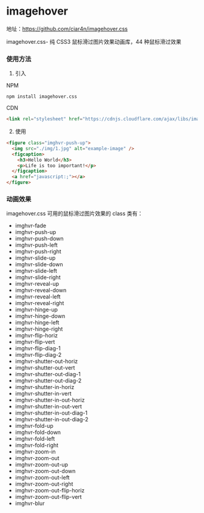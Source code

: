 # imagehover

地址：https://github.com/ciar4n/imagehover.css

imagehover.css- 纯 CSS3 鼠标滑过图片效果动画库，44 种鼠标滑过效果

### 使用方法

1. 引入

NPM

```
npm install imagehover.css
```

CDN

```html
<link rel="stylesheet" href="https://cdnjs.cloudflare.com/ajax/libs/imagehover.css/2.0.0/css/imagehover.min.css" />
```

2. 使用

```html
<figure class="imghvr-push-up">
  <img src="./img/1.jpg" alt="example-image" />
  <figcaption>
    <h3>Hello World</h3>
    <p>Life is too important!</p>
  </figcaption>
  <a href="javascript:;"></a>
</figure>
```

### 动画效果

imagehover.css 可用的鼠标滑过图片效果的 class 类有：

- imghvr-fade
- imghvr-push-up
- imghvr-push-down
- imghvr-push-left
- imghvr-push-right
- imghvr-slide-up
- imghvr-slide-down
- imghvr-slide-left
- imghvr-slide-right
- imghvr-reveal-up
- imghvr-reveal-down
- imghvr-reveal-left
- imghvr-reveal-right
- imghvr-hinge-up
- imghvr-hinge-down
- imghvr-hinge-left
- imghvr-hinge-right
- imghvr-flip-horiz
- imghvr-flip-vert
- imghvr-flip-diag-1
- imghvr-flip-diag-2
- imghvr-shutter-out-horiz
- imghvr-shutter-out-vert
- imghvr-shutter-out-diag-1
- imghvr-shutter-out-diag-2
- imghvr-shutter-in-horiz
- imghvr-shutter-in-vert
- imghvr-shutter-in-out-horiz
- imghvr-shutter-in-out-vert
- imghvr-shutter-in-out-diag-1
- imghvr-shutter-in-out-diag-2
- imghvr-fold-up
- imghvr-fold-down
- imghvr-fold-left
- imghvr-fold-right
- imghvr-zoom-in
- imghvr-zoom-out
- imghvr-zoom-out-up
- imghvr-zoom-out-down
- imghvr-zoom-out-left
- imghvr-zoom-out-right
- imghvr-zoom-out-flip-horiz
- imghvr-zoom-out-flip-vert
- imghvr-blur

